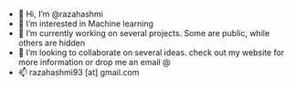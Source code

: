 - 👋 Hi, I’m @razahashmi
- 👀 I’m interested in Machine learning
- 🌱 I’m currently working on several projects. Some are public, while others are hidden
- 💞️ I’m looking to collaborate on several ideas. check out my website for more information or drop me an email @
- 📫 razahashmi93 [at] gmail.com
<!---
razahashmi/razahashmi is a ✨ special ✨ repository because its `README.md` (this file) appears on your GitHub profile.
You can click the Preview link to take a look at your changes.
--->
